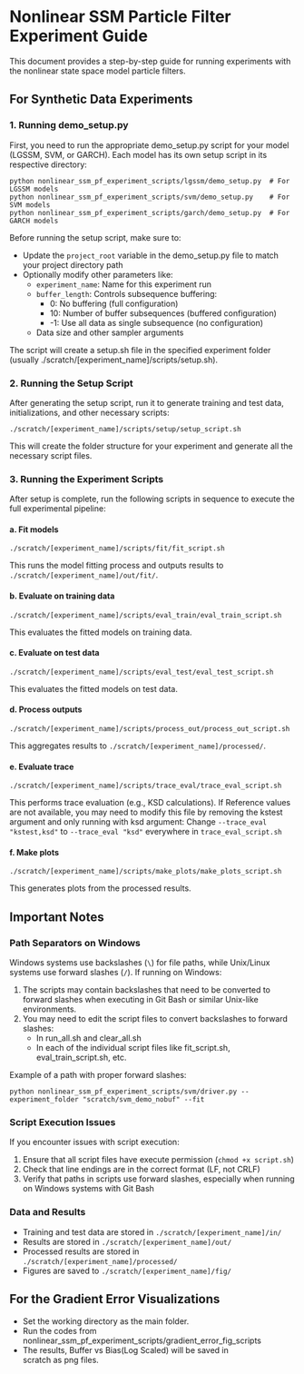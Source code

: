 # Nonlinear SSM Particle Filter Experiment Guide

This document provides a step-by-step guide for running experiments with the nonlinear state space model particle filters.

## For Synthetic Data Experiments

### 1. Running demo_setup.py

First, you need to run the appropriate demo_setup.py script for your model (LGSSM, SVM, or GARCH). Each model has its own setup script in its respective directory:

```
python nonlinear_ssm_pf_experiment_scripts/lgssm/demo_setup.py  # For LGSSM models
python nonlinear_ssm_pf_experiment_scripts/svm/demo_setup.py    # For SVM models
python nonlinear_ssm_pf_experiment_scripts/garch/demo_setup.py  # For GARCH models
```

Before running the setup script, make sure to:
- Update the `project_root` variable in the demo_setup.py file to match your project directory path
- Optionally modify other parameters like:
  - `experiment_name`: Name for this experiment run
  - `buffer_length`: Controls subsequence buffering:
    - 0: No buffering (full configuration)
    - 10: Number of buffer subsequences (buffered configuration) 
    - -1: Use all data as single subsequence (no configuration)
  - Data size and other sampler arguments

The script will create a setup.sh file in the specified experiment folder (usually ./scratch/[experiment_name]/scripts/setup.sh).

### 2. Running the Setup Script

After generating the setup script, run it to generate training and test data, initializations, and other necessary scripts:

```
./scratch/[experiment_name]/scripts/setup/setup_script.sh
```

This will create the folder structure for your experiment and generate all the necessary script files.

### 3. Running the Experiment Scripts

After setup is complete, run the following scripts in sequence to execute the full experimental pipeline:

#### a. Fit models
```
./scratch/[experiment_name]/scripts/fit/fit_script.sh
```
This runs the model fitting process and outputs results to `./scratch/[experiment_name]/out/fit/`.

#### b. Evaluate on training data
```
./scratch/[experiment_name]/scripts/eval_train/eval_train_script.sh
```
This evaluates the fitted models on training data.

#### c. Evaluate on test data
```
./scratch/[experiment_name]/scripts/eval_test/eval_test_script.sh
```
This evaluates the fitted models on test data.

#### d. Process outputs
```
./scratch/[experiment_name]/scripts/process_out/process_out_script.sh
```
This aggregates results to `./scratch/[experiment_name]/processed/`.

#### e. Evaluate trace
```
./scratch/[experiment_name]/scripts/trace_eval/trace_eval_script.sh
```
This performs trace evaluation (e.g., KSD calculations). If Reference values are not available, you may need to modify this file by removing the kstest argument and only running with ksd argument: Change `--trace_eval "kstest,ksd"` to `--trace_eval "ksd"` everywhere in `trace_eval_script.sh`

#### f. Make plots
```
./scratch/[experiment_name]/scripts/make_plots/make_plots_script.sh
```
This generates plots from the processed results.

## Important Notes

### Path Separators on Windows

Windows systems use backslashes (`\`) for file paths, while Unix/Linux systems use forward slashes (`/`). If running on Windows:

1. The scripts may contain backslashes that need to be converted to forward slashes when executing in Git Bash or similar Unix-like environments.
2. You may need to edit the script files to convert backslashes to forward slashes:
   - In run_all.sh and clear_all.sh
   - In each of the individual script files like fit_script.sh, eval_train_script.sh, etc.

Example of a path with proper forward slashes:
```
python nonlinear_ssm_pf_experiment_scripts/svm/driver.py --experiment_folder "scratch/svm_demo_nobuf" --fit
```

### Script Execution Issues

If you encounter issues with script execution:
1. Ensure that all script files have execute permission (`chmod +x script.sh`)
2. Check that line endings are in the correct format (LF, not CRLF)
3. Verify that paths in scripts use forward slashes, especially when running on Windows systems with Git Bash

### Data and Results

- Training and test data are stored in `./scratch/[experiment_name]/in/`
- Results are stored in `./scratch/[experiment_name]/out/`
- Processed results are stored in `./scratch/[experiment_name]/processed/`
- Figures are saved to `./scratch/[experiment_name]/fig/` 

## For the Gradient Error Visualizations

- Set the working directory as the main folder.
- Run the codes from nonlinear_ssm_pf_experiment_scripts/gradient_error_fig_scripts
- ⁠The results, Buffer vs Bias(Log Scaled) will be saved in scratch as png files.

